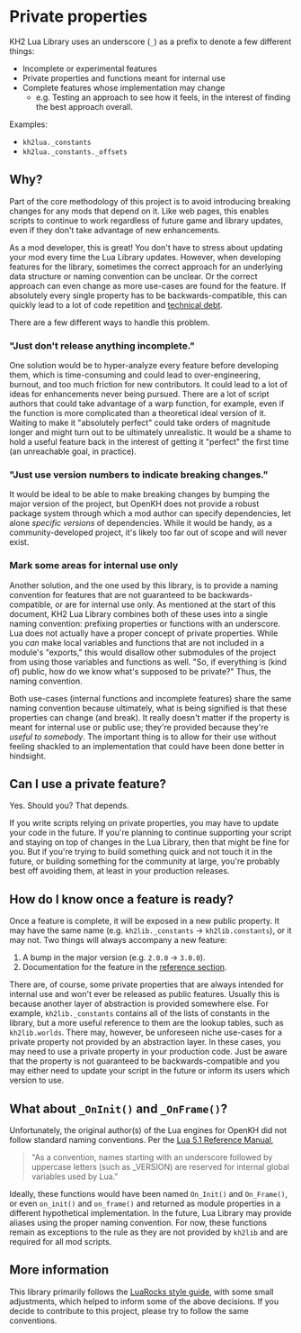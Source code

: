 # Private properties

KH2 Lua Library uses an underscore (`_`) as a prefix to denote a few different things:

- Incomplete or experimental features
- Private properties and functions meant for internal use
- Complete features whose implementation may change
  - e.g. Testing an approach to see how it feels, in the interest of finding the best approach overall.

Examples:

- `kh2lua._constants`
- `kh2lua._constants._offsets`

## Why?

Part of the core methodology of this project is to avoid introducing breaking changes for any
mods that depend on it. Like web pages, this enables scripts to continue to work regardless
of future game and library updates, even if they don't take advantage of new enhancements.

As a mod developer, this is great! You don't have to stress about updating your mod every time
the Lua Library updates. However, when developing features for the library, sometimes the correct
approach for an underlying data structure or naming convention can be unclear.
Or the correct approach can even change as more use-cases are found for the feature.
If absolutely every single property has to be backwards-compatible, this can quickly lead to a
lot of code repetition and [technical debt][tech-debt].

There are a few different ways to handle this problem.

### "Just don't release anything incomplete."

One solution would be to hyper-analyze every feature before developing them,
which is time-consuming and could lead to over-engineering, burnout, and too much friction
for new contributors. It could lead to a lot of ideas for enhancements never being pursued.
There are a lot of script authors that could take advantage of a warp function, for example,
even if the function is more complicated than a theoretical ideal version of it.
Waiting to make it "absolutely perfect" could take orders of magnitude longer and
might turn out to be ultimately unrealistic. It would be a shame to hold a useful feature back
in the interest of getting it "perfect" the first time (an unreachable goal, in practice).

### "Just use version numbers to indicate breaking changes."

It would be ideal to be able to make breaking changes by bumping the major version of the project,
but OpenKH does not provide a robust package system through which a mod author
can specify dependencies, let alone _specific versions_ of dependencies. While it would be handy,
as a community-developed project, it's likely too far out of scope and will never exist.

### Mark some areas for internal use only

Another solution, and the one used by this library, is to provide a naming convention for features
that are not guaranteed to be backwards-compatible, or are for internal use only.
As mentioned at the start of this document, KH2 Lua Library combines both of these uses into a single
naming convention: prefixing properties or functions with an underscore.
Lua does not actually have a proper concept of private properties. While you _can_ make local
variables and functions that are not included in a module's "exports," this would disallow other
submodules of the project from using those variables and functions as well. "So, if everything is
(kind of) public, how do we know what's supposed to be private?" Thus, the naming convention.

Both use-cases (internal functions and incomplete features) share the same naming convention
because ultimately, what is being signified is that these properties can change (and break).
It really doesn't matter if the property is meant for internal use or public use; they're provided
because they're _useful to somebody_. The important thing is to allow for their use
without feeling shackled to an implementation that could have been done better in hindsight.

## Can I use a private feature?

Yes. Should you? That depends.

If you write scripts relying on private properties, you may have to update your code in the future.
If you're planning to continue supporting your script and staying on top of changes in the Lua Library,
then that might be fine for you. But if you're trying to build something quick and not touch it
in the future, or building something for the community at large, you're probably best off avoiding
them, at least in your production releases.

## How do I know once a feature is ready?

Once a feature is complete, it will be exposed in a new public property. It may have the same
name (e.g. `kh2lib._constants` -> `kh2lib.constants`), or it may not. Two things will always
accompany a new feature:

1. A bump in the major version (e.g. `2.0.0` -> `3.0.0`).
2. Documentation for the feature in the [reference section][ref-folder].

There are, of course, some private properties that are always intended for internal use
and won't ever be released as public features. Usually this is because another layer of abstraction
is provided somewhere else. For example, `kh2lib._constants` contains all of the lists of constants
in the library, but a more useful reference to them are the lookup tables, such as `kh2lib.worlds`.
There may, however, be unforeseen niche use-cases for a private property not provided by an
abstraction layer. In these cases, you may need to use a private property in your production code.
Just be aware that the property is not guaranteed to be backwards-compatible and you may either need
to update your script in the future or inform its users which version to use.

## What about `_OnInit()` and `_OnFrame()`?

Unfortunately, the original author(s) of the Lua engines for OpenKH did not follow standard naming
conventions. Per the [Lua 5.1 Reference Manual][1],
> "As a convention, names starting with an underscore followed by uppercase letters (such as _VERSION)
> are reserved for internal global variables used by Lua."

Ideally, these functions would have been named `On_Init()` and `On_Frame()`, or even `on_init()` and
`on_frame()` and returned as module properties in a different hypothetical implementation.
In the future, Lua Library may provide aliases using the proper naming convention.
For now, these functions remain as exceptions to the rule as they are not provided by `kh2lib` and
are required for all mod scripts.

## More information

This library primarily follows the [LuaRocks style guide][2], with some small adjustments, which
helped to inform some of the above decisions.
If you decide to contribute to this project, please try to follow the same conventions.

<!-- Reference links -->
[ref-folder]: /docs/reference/
[tech-debt]: https://github.com/KH2FM-Mods-equations19/KH2-Lua-Library/blob/84528de371273f02b7841483a00ec0ac6b121749/io_packages/kh2lib.lua#L104-L397
[1]: https://www.lua.org/manual/5.1/manual.html#2.1
[2]: https://github.com/luarocks/lua-style-guide
